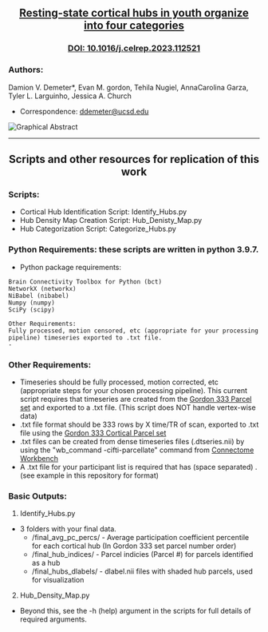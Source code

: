 ## <p align="center">[**Resting-state cortical hubs in youth organize into four categories**](http://doi.org/10.1016/j.celrep.2023.112521)</p>
### <p align="center">[DOI: 10.1016/j.celrep.2023.112521](http://doi.org/10.1016/j.celrep.2023.112521)</p>


### Authors:
Damion V. Demeter*, Evan M. gordon, Tehila Nugiel, AnnaCarolina Garza, Tyler L. Larguinho, Jessica A. Church
* Correspondence: ddemeter@ucsd.edu

![Graphical Abstract](https://ars.els-cdn.com/content/image/1-s2.0-S2211124723005326-fx1_lrg.jpg)

---
## <p align="center">**Scripts and other resources for replication of this work**</p>   

### Scripts:
- Cortical Hub Identification Script: Identify_Hubs.py   
- Hub Density Map Creation Script: Hub_Denisty_Map.py
- Hub Categorization Script: Categorize_Hubs.py

### Python Requirements: these scripts are written in python 3.9.7.
- Python package requirements:
```
Brain Connectivity Toolbox for Python (bct)
NetworkX (networkx)
NiBabel (nibabel)
Numpy (numpy)
SciPy (scipy)

Other Requirements:
Fully processed, motion censored, etc (appropriate for your processing pipeline) timeseries exported to .txt file. 
- 
```
### Other Requirements:
- Timeseries should be fully processed, motion corrected, etc (appropriate steps for your chosen processing pipeline). This current script requires that timeseries are created from the [Gordon 333 Parcel set](https://balsa.wustl.edu/2Vm69) and exported to a .txt file. (This script does NOT handle vertex-wise data)
 - .txt file format should be 333 rows by X time/TR of scan, exported to .txt file using the [Gordon 333 Cortical Parcel set](https://balsa.wustl.edu/2Vm69)
 - .txt files can be created from dense timeseries files (.dtseries.nii) by using the "wb_command -cifti-parcellate" command from [Connectome Workbench](https://www.humanconnectome.org/software/workbench-command)
- A .txt file for your participant list is required that has (space separated) <participant ID> <path to timeseries.txt file>. (see example in this repository for format)

### Basic Outputs:
1. Identify_Hubs.py
  - 3 folders with your final data.
    - /final_avg_pc_percs/ - Average participation coefficient percentile for each cortical hub (In Gordon 333 set parcel number order)
    - /final_hub_indices/ - Parcel indicies (Parcel #) for parcels identified as a hub 
    - /final_hubs_dlabels/ - dlabel.nii files with shaded hub parcels, used for visualization

2. Hub_Density_Map.py



- Beyond this, see the -h (help) argument in the scripts for full details of required arguments. 




